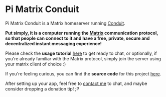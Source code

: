# Pi Matrix Conduit

Pi Matrix Conduit is a Matrix homeserver running [Conduit](https://matrix.org/docs/projects/server/conduit).

**Put simply, it is a computer running the [Matrix](https://matrix.org) communication protocol, so that people can connect to it and have a free, private, secure and decentralized instant messaging experience!**

Please check the **usage tutorial** [here](docs/usage.md) to get ready to chat, or optionally, if you're already familiar with the Matrix protocol, simply join the server using your matrix client of choice :)

If you're feeling curious, you can find the **source code** for this project [here](https://github.com/gabrielseibel1/matrix-server).

After setting up your app, feel free to [contact me](https://matrix.to/#/@seibel:pimatrixconduit.xyz) to chat, and maybe consider dropping a donation tip! ;P 
